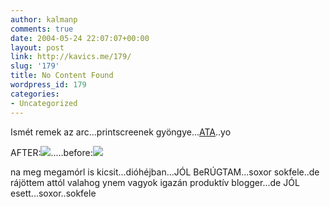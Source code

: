 ```yaml
---
author: kalmanp
comments: true
date: 2004-05-24 22:07:07+00:00
layout: post
link: http://kavics.me/179/
slug: '179'
title: No Content Found
wordpress_id: 179
categories:
- Uncategorized
---
```


Ismét remek az arc...printscreenek gyöngye...[ATA](http://parafa.freeblog.hu)..yo




AFTER:![](http://kavics.freeblog.hu/Files/apa2.JPG).....before:![](http://kavics.freeblog.hu/Files/apa1.jpg)




na meg megamórl is kicsit...dióhéjban...JÓL BeRÚGTAM...soxor sokfele..de rájöttem attól valahog ynem vagyok igazán produktív blogger...de JÓL esett...soxor..sokfele
